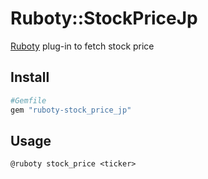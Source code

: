 # Ruboty::StockPriceJp

[Ruboty](http://github.com/r7kamura/ruboty) plug-in to fetch stock price

## Install

```ruby
#Gemfile
gem "ruboty-stock_price_jp"
```

## Usage

```
@ruboty stock_price <ticker>
```

